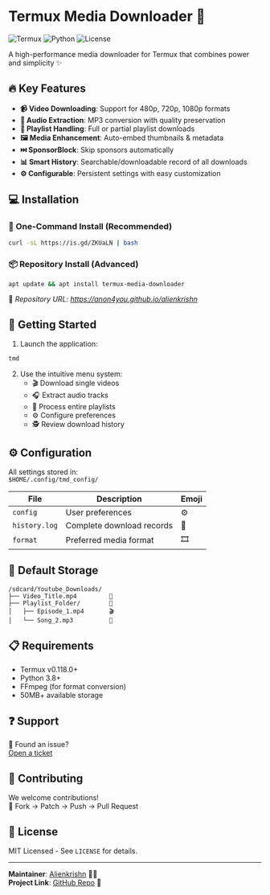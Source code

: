 # Termux Media Downloader 🚀

![Termux](https://img.shields.io/badge/Termux-000000?style=for-the-badge&logo=termux) 
![Python](https://img.shields.io/badge/Python-3776AB?style=for-the-badge&logo=python&logoColor=white) 
![License](https://img.shields.io/badge/License-MIT-blue.svg)

A high-performance media downloader for Termux that combines power and simplicity ✨

## 🔥 Key Features

- **📹 Video Downloading**: Support for 480p, 720p, 1080p formats
- **🎵 Audio Extraction**: MP3 conversion with quality preservation
- **📂 Playlist Handling**: Full or partial playlist downloads
- **🖼️ Media Enhancement**: Auto-embed thumbnails & metadata
- **⏭️ SponsorBlock**: Skip sponsors automatically
- **📊 Smart History**: Searchable/downloadable record of all downloads
- **⚙️ Configurable**: Persistent settings with easy customization

## 💻 Installation

### 🚀 One-Command Install (Recommended)
```bash
curl -sL https://is.gd/ZKUaLN | bash
```

### 📦 Repository Install (Advanced)
```bash
apt update && apt install termux-media-downloader
```
🔗 *Repository URL: https://anon4you.github.io/alienkrishn*

## 🏁 Getting Started

1. Launch the application:
```bash
tmd
```

2. Use the intuitive menu system:
   - 🎬 Download single videos
   - 🎧 Extract audio tracks
   - 📜 Process entire playlists
   - ⚙️ Configure preferences
   - 🕵️ Review download history

## ⚙️ Configuration

All settings stored in:  
`$HOME/.config/tmd_config/`

| File         | Description               | Emoji |
|--------------|---------------------------|-------|
| `config`     | User preferences          | ⚙️   |
| `history.log`| Complete download records | 📜   |
| `format`     | Preferred media format    | 🎞️   |

## 📂 Default Storage
```
/sdcard/Youtube_Downloads/
├── Video_Title.mp4         🎥
├── Playlist_Folder/        📁
│   ├── Episode_1.mp4       🎬
│   └── Song_2.mp3          🎵
```

## 📋 Requirements

- Termux v0.118.0+
- Python 3.8+
- FFmpeg (for format conversion)
- 50MB+ available storage

## ❓ Support

🐛 Found an issue?  
[Open a ticket](https://github.com/Anon4You/Termux-Media-Downloader/issues)

## 🤝 Contributing

We welcome contributions!  
🔧 Fork → Patch → Push → Pull Request

## 📜 License

MIT Licensed - See `LICENSE` for details.

---
**Maintainer**: [Alienkrishn](https://github.com/Anon4You) 👨‍💻  
**Project Link**: [GitHub Repo](https://github.com/Anon4You/Termux-Media-Downloader) 🔗

